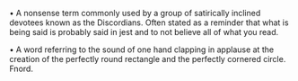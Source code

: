 •  A nonsense term commonly used by a group of satirically inclined devotees known as the Discordians. Often stated as a reminder that what is being said is probably said in jest and to not believe all of what you read.  

• A word referring to the sound of one hand clapping in applause at the creation of the perfectly round rectangle and the perfectly cornered circle. Fnord.